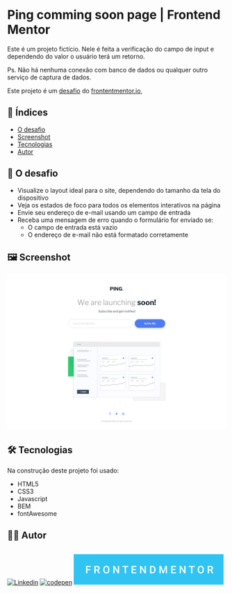 # Ping comming soon page | Frontend Mentor
Este é um projeto fictício. Nele é feita a verificação do campo de input e dependendo do valor o usuário terá um retorno. 

Ps. Não há nenhuma conexão com banco de dados ou qualquer outro serviço de captura de dados.

Este projeto é um [desafio](https://www.frontendmentor.io/challenges/ping-single-column-coming-soon-page-5cadd051fec04111f7b848da "Veja este desafio") do [frontentmentor.io](https://frontendmentor.io/home "Acesse a plataforma"),

## 📌 Índices
- [O desafio](#-o-desafio)
- [Screenshot](#-screenshot)
- [Tecnologias](#-tecnologias)
- [Autor](#-autor)


## 🎯 O desafio
- Visualize o layout ideal para o site, dependendo do tamanho da tela do dispositivo
- Veja os estados de foco para todos os elementos interativos na página
- Envie seu endereço de e-mail usando um campo de entrada
- Receba uma mensagem de erro quando o formulário for enviado se:
	- O campo de entrada está vazio
	- O endereço de e-mail não está formatado corretamente

## 🖼️ Screenshot
![design](./design/desktop-design.jpg)

## 🛠️ Tecnologias
Na construção deste projeto foi usado:
- HTML5
- CSS3
- Javascript
- BEM
- fontAwesome

## 👨‍💻 Autor

<div style='display:flex;'>

[![Linkedin](https://img.shields.io/badge/LinkedIn-0077B5?style=for-the-badge&logo=linkedin&logoColor=white)](https://www.linkedin.com/in/t%C3%A1lison-cardoso-b9544b245/) 
[![codepen](https://img.shields.io/badge/Codepen-000000?style=for-the-badge&logo=codepen&logoColor=white)](https://codepen.io/talisong-cardoso)
[![frontend mentor - talisong-cardoso](./src/assets/images/frontendmentor.svg)](https://www.frontendmentor.io/profile/talisong-cardoso)
</div>
